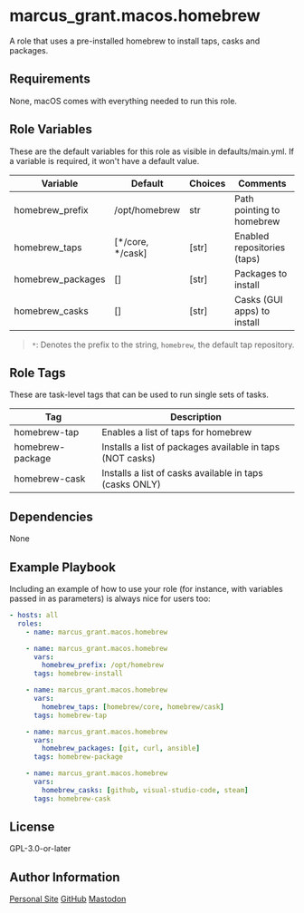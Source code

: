 # marcus_grant.macos.homebrew

A role that uses a pre-installed homebrew to install taps, casks and packages.

## Requirements

None, macOS comes with everything needed to run this role.

## Role Variables

These are the default variables for this role as visible in defaults/main.yml.
If a variable is required, it won't have a default value.

| Variable          | Default          | Choices | Comments                    |
| ----------------- | ---------------- | ------- | --------------------------- |
| homebrew_prefix   | /opt/homebrew    | str     | Path pointing to homebrew   |
| homebrew_taps     | [*/core, */cask] | [str]   | Enabled repositories (taps) |
| homebrew_packages | []               | [str]   | Packages to install         |
| homebrew_casks    | []               | [str]   | Casks (GUI apps) to install |

> `*`: Denotes the prefix to the string, `homebrew`, the default tap repository.

## Role Tags

These are task-level tags that can be used to run single sets of tasks.

| Tag              | Description                                               |
| ---------------- | --------------------------------------------------------- |
| homebrew-tap     | Enables a list of taps for homebrew                       |
| homebrew-package | Installs a list of packages available in taps (NOT casks) |
| homebrew-cask    | Installs a list of casks available in taps (casks ONLY)   |

## Dependencies

None

## Example Playbook

Including an example of how to use your role (for instance, with variables passed in as parameters) is always nice for users too:

```yaml
- hosts: all
  roles:
    - name: marcus_grant.macos.homebrew

    - name: marcus_grant.macos.homebrew
      vars:
        homebrew_prefix: /opt/homebrew
      tags: homebrew-install

    - name: marcus_grant.macos.homebrew
      vars:
        homebrew_taps: [homebrew/core, homebrew/cask]
      tags: homebrew-tap

    - name: marcus_grant.macos.homebrew
      vars:
        homebrew_packages: [git, curl, ansible]
      tags: homebrew-package

    - name: marcus_grant.macos.homebrew
      vars:
        homebrew_casks: [github, visual-studio-code, steam]
      tags: homebrew-cask
```

## License

GPL-3.0-or-later

## Author Information

[Personal Site](https://marcusgrant.me)
[GitHub](https://github.com/marcus-grant)
[Mastodon](https://fosstodon.org/@marcusgrant)
